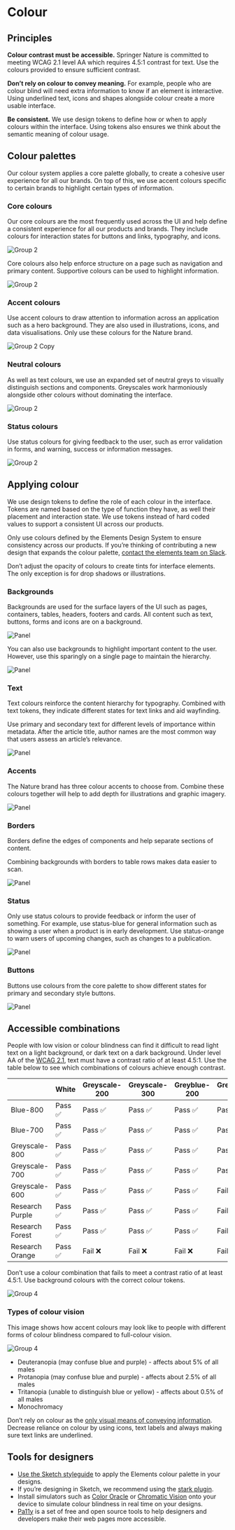 # Colour 

## Principles
**Colour contrast must be accessible.** 
Springer Nature is committed to meeting WCAG 2.1 level AA which requires 4.5:1 contrast for text. Use the colours provided to ensure sufficient contrast.

**Don’t rely on colour to convey meaning.** 
For example, people who are colour blind will need extra information to know if an element is interactive. Using underlined text, icons and shapes alongside colour create a more usable interface.

**Be consistent.** 
We use design tokens to define how or when to apply colours within the interface. Using tokens also ensures we think about the semantic meaning of colour usage.

## Colour palettes
Our colour system applies a core palette globally, to create a cohesive user experience for all our brands. On top of this, we use accent colours specific  to certain brands to highlight certain types of information. 

### Core colours
Our core colours are the most frequently used across the UI and help define a consistent experience for all our products and brands. They  include colours for interaction states for buttons and links, typography, and icons. 

![Group 2](https://user-images.githubusercontent.com/15365576/194835370-af97aee3-ebad-48c7-a9e2-dcfd13df2658.png)


Core colours also help enforce structure on a page such as navigation and primary content. Supportive colours can be used to highlight information.

![Group 2](https://user-images.githubusercontent.com/15365576/194835537-22162a68-3f2b-405a-bce3-a459b7e3bb5d.png)


### Accent colours
Use accent colours to draw attention to  information across an application such as a hero background. They are also used in illustrations, icons, and data visualisations. Only use these colours for the Nature brand.

![Group 2 Copy](https://user-images.githubusercontent.com/15365576/194835577-cf1b718c-671a-4630-bc4d-6f003efc5c23.png)


### Neutral colours
As well as text colours, we use an expanded set of neutral greys to visually distinguish sections and components. Greyscales work harmoniously  alongside other colours without dominating the interface.

![Group 2](https://user-images.githubusercontent.com/15365576/194835662-719b655b-caaa-4bb9-9a3a-5909b0911733.png)


### Status colours
Use status colours for giving feedback to the user, such as error validation in forms, and warning, success or information messages.

![Group 2](https://user-images.githubusercontent.com/15365576/194835724-d666581f-c195-45e7-bb99-7fe176d16786.png)


## Applying colour
We use design tokens to define the role of each colour in the interface. Tokens are named based on the type of function they have, as well their placement and interaction state. We use tokens instead of hard coded values to support a consistent UI across our products. 

Only use colours defined by the Elements Design System to ensure consistency across our products. If you’re thinking of contributing a new design that expands the colour palette, [contact the elements team on Slack]([url](https://springernature.slack.com/archives/CNBTFLBLP)).

Don’t adjust the opacity of colours to create tints for interface elements. The only exception is for drop shadows or illustrations. 

### Backgrounds
Backgrounds are used for the surface layers of the UI such as pages, containers, tables, headers, footers and cards. All content such as text, buttons, forms and icons are on a background.

![Panel](https://user-images.githubusercontent.com/15365576/194900837-e2ded4c0-5951-45aa-806c-a9cdce399844.png)



You can also use backgrounds to highlight important content to the user. However, use this sparingly on a single page to maintain the hierarchy.

![Panel](https://user-images.githubusercontent.com/15365576/194835979-ee75e91e-5f20-4fd9-ae0a-4a204ba0412e.png)


### Text
Text colours reinforce the content hierarchy for typography. Combined with text tokens, they indicate different states for text links and aid wayfinding.

Use primary and secondary text for different levels of importance within metadata. After the article title, author names are the most common way that users assess an article’s relevance.

![Panel](https://user-images.githubusercontent.com/15365576/194836081-1c16fa4a-a6a0-4c49-b795-e2dbbf531b4c.png)


### Accents
The Nature brand has three colour accents to choose from. Combine these colours together will help to add depth for illustrations and graphic imagery.

![Panel](https://user-images.githubusercontent.com/15365576/194836129-8305260c-acdc-4fc1-a164-522fee6c3852.png)


### Borders
Borders define the edges of components and help separate sections of content.

Combining backgrounds with borders to table rows makes data easier to scan.

![Panel](https://user-images.githubusercontent.com/15365576/194836193-4490340f-6554-424a-b995-e57ee69fa83f.png)


### Status 
Only use status colours to provide feedback or inform the user of something. For example, use status-blue for general information such as showing a user when a product is in early development. Use  status-orange to warn users of upcoming changes, such as changes to a publication.

![Panel](https://user-images.githubusercontent.com/15365576/194836229-1a92f2ac-c9ff-483c-880d-d8e2c38a792c.png)


### Buttons
Buttons use colours from the core palette to show different states for primary and secondary style buttons.

![Panel](https://user-images.githubusercontent.com/15365576/194836248-a66c1edb-347f-4071-b87f-150b1fd692a0.png)


## Accessible combinations
People with low vision or colour blindness can find it difficult to read light text on a light background, or dark text on a dark background. Under level AA of the [WCAG 2.1]([url](https://www.w3.org/WAI/standards-guidelines/wcag//)), text must have a contrast ratio of at least 4.5:1. Use the table below to see which combinations of colours achieve enough contrast.


|               | White | Greyscale-200 | Greyscale-300 | Greyblue-200 | Greyblue-300 |
| ------------- | ----- | ------------- | ------------- | ------------ | ------------ |
| Blue-800      | Pass ✅  | Pass ✅          | Pass ✅          | Pass ✅         | Pass ✅         |
| Blue-700      | Pass ✅  | Pass ✅          | Pass ✅          | Pass ✅         | Pass ✅         |
| Greyscale-800 | Pass ✅  | Pass ✅          | Pass ✅          | Pass ✅         | Pass ✅         |
| Greyscale-700 | Pass ✅  | Pass ✅          | Pass ✅          | Pass ✅         | Pass ✅         |
| Greyscale-600 | Pass ✅  | Pass ✅          | Pass ✅          | Pass ✅         | Fail ❌         |
| Research Purple | Pass ✅  | Pass ✅          | Pass ✅          | Pass ✅         | Fail ❌         |
| Research Forest | Pass ✅  | Pass ✅          | Pass ✅          | Pass ✅         | Fail ❌         |
| Research Orange | Pass ✅  | Fail ❌          | Fail ❌          | Fail ❌         | Fail ❌         |

Don’t use a colour combination that fails to meet  a contrast ratio of at least 4.5:1. Use background colours with the correct colour tokens.

![Group 4](https://user-images.githubusercontent.com/15365576/194836326-3a393a47-a808-4eaa-a4dd-2652952c7170.png)


### Types of colour vision
This image shows how accent colours may look like to people with different forms of colour blindness compared to full-colour vision.

![Group 4](https://user-images.githubusercontent.com/15365576/193306417-65bec852-a506-4493-94c6-611ee22c6ad6.png)

- Deuteranopia (may confuse blue and purple) - affects about 5% of all males
- Protanopia (may confuse blue and purple) - affects about 2.5% of all males
- Tritanopia (unable to distinguish blue or yellow) - affects about 0.5% of all males
- Monochromacy

Don’t rely on colour as the [only visual means of conveying information]([url](https://www.w3.org/WAI/WCAG21/Understanding/use-of-color.html)). Decrease reliance on colour by using icons, text labels and always making sure text links are underlined. 

## Tools for designers
- [Use the Sketch styleguide]([url](https://www.sketch.com/s/fa9c2fc9-a179-43f0-b21e-9562c9c17c0c)) to apply the Elements colour palette in your designs.
- If you’re designing in Sketch, we recommend using the [stark plugin]([url](https://www.getstark.co/)).
- Install simulators such as [Color Oracle]([url](https://colororacle.org/)) or [Chromatic Vision]([url](https://asada.website/cvsimulator)) onto your device to simulate colour blindness in real time on your designs.
- [Pa11y]([url](https://pa11y.org/)) is a set of free and open source tools to help designers and developers make their web pages more accessible.

